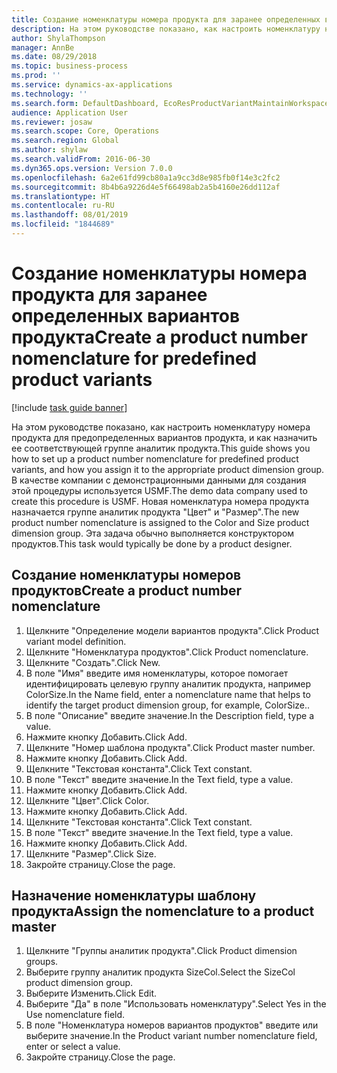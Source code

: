 ```yaml
---
title: Создание номенклатуры номера продукта для заранее определенных вариантов продукта
description: На этом руководстве показано, как настроить номенклатуру номера продукта для предопределенных вариантов продукта, и как назначить ее соответствующей группе аналитик продукта.
author: ShylaThompson
manager: AnnBe
ms.date: 08/29/2018
ms.topic: business-process
ms.prod: ''
ms.service: dynamics-ax-applications
ms.technology: ''
ms.search.form: DefaultDashboard, EcoResProductVariantMaintainWorkspace, EcoResNomenclature, EcoResProductDimensionGroup
audience: Application User
ms.reviewer: josaw
ms.search.scope: Core, Operations
ms.search.region: Global
ms.author: shylaw
ms.search.validFrom: 2016-06-30
ms.dyn365.ops.version: Version 7.0.0
ms.openlocfilehash: 6a2e61fd99cb80a1a9cc3d8e985fb0f14e3c2fc2
ms.sourcegitcommit: 8b4b6a9226d4e5f66498ab2a5b4160e26dd112af
ms.translationtype: HT
ms.contentlocale: ru-RU
ms.lasthandoff: 08/01/2019
ms.locfileid: "1844689"
---
```

# <a name="create-a-product-number-nomenclature-for-predefined-product-variants"></a><span data-ttu-id="0bad2-103">Создание номенклатуры номера продукта для заранее определенных вариантов продукта</span><span class="sxs-lookup"><span data-stu-id="0bad2-103">Create a product number nomenclature for predefined product variants</span></span>

[!include [task guide banner](../../includes/task-guide-banner.md)]

<span data-ttu-id="0bad2-104">На этом руководстве показано, как настроить номенклатуру номера продукта для предопределенных вариантов продукта, и как назначить ее соответствующей группе аналитик продукта.</span><span class="sxs-lookup"><span data-stu-id="0bad2-104">This guide shows you how to set up a product number nomenclature for predefined product variants, and how you assign it to the appropriate product dimension group.</span></span> <span data-ttu-id="0bad2-105">В качестве компании с демонстрационными данными для создания этой процедуры используется USMF.</span><span class="sxs-lookup"><span data-stu-id="0bad2-105">The demo data company used to create this procedure is USMF.</span></span> <span data-ttu-id="0bad2-106">Новая номенклатура номера продукта назначается группе аналитик продукта "Цвет" и "Размер".</span><span class="sxs-lookup"><span data-stu-id="0bad2-106">The new product number nomenclature is assigned to the Color and Size product dimension group.</span></span> <span data-ttu-id="0bad2-107">Эта задача обычно выполняется конструктором продуктов.</span><span class="sxs-lookup"><span data-stu-id="0bad2-107">This task would typically be done by a product designer.</span></span>


## <a name="create-a-product-number-nomenclature"></a><span data-ttu-id="0bad2-108">Создание номенклатуры номеров продуктов</span><span class="sxs-lookup"><span data-stu-id="0bad2-108">Create a product number nomenclature</span></span>
1. <span data-ttu-id="0bad2-109">Щелкните "Определение модели вариантов продукта".</span><span class="sxs-lookup"><span data-stu-id="0bad2-109">Click Product variant model definition.</span></span>
2. <span data-ttu-id="0bad2-110">Щелкните "Номенклатура продуктов".</span><span class="sxs-lookup"><span data-stu-id="0bad2-110">Click Product nomenclature.</span></span>
3. <span data-ttu-id="0bad2-111">Щелкните "Создать".</span><span class="sxs-lookup"><span data-stu-id="0bad2-111">Click New.</span></span>
4. <span data-ttu-id="0bad2-112">В поле "Имя" введите имя номенклатуры, которое помогает идентифицировать целевую группу аналитик продукта, например ColorSize.</span><span class="sxs-lookup"><span data-stu-id="0bad2-112">In the Name field, enter a nomenclature name that helps to identify the target product dimension group, for example, ColorSize..</span></span>
5. <span data-ttu-id="0bad2-113">В поле "Описание" введите значение.</span><span class="sxs-lookup"><span data-stu-id="0bad2-113">In the Description field, type a value.</span></span>
6. <span data-ttu-id="0bad2-114">Нажмите кнопку Добавить.</span><span class="sxs-lookup"><span data-stu-id="0bad2-114">Click Add.</span></span>
7. <span data-ttu-id="0bad2-115">Щелкните "Номер шаблона продукта".</span><span class="sxs-lookup"><span data-stu-id="0bad2-115">Click Product master number.</span></span>
8. <span data-ttu-id="0bad2-116">Нажмите кнопку Добавить.</span><span class="sxs-lookup"><span data-stu-id="0bad2-116">Click Add.</span></span>
9. <span data-ttu-id="0bad2-117">Щелкните "Текстовая константа".</span><span class="sxs-lookup"><span data-stu-id="0bad2-117">Click Text constant.</span></span>
10. <span data-ttu-id="0bad2-118">В поле "Текст" введите значение.</span><span class="sxs-lookup"><span data-stu-id="0bad2-118">In the Text field, type a value.</span></span>
11. <span data-ttu-id="0bad2-119">Нажмите кнопку Добавить.</span><span class="sxs-lookup"><span data-stu-id="0bad2-119">Click Add.</span></span>
12. <span data-ttu-id="0bad2-120">Щелкните "Цвет".</span><span class="sxs-lookup"><span data-stu-id="0bad2-120">Click Color.</span></span>
13. <span data-ttu-id="0bad2-121">Нажмите кнопку Добавить.</span><span class="sxs-lookup"><span data-stu-id="0bad2-121">Click Add.</span></span>
14. <span data-ttu-id="0bad2-122">Щелкните "Текстовая константа".</span><span class="sxs-lookup"><span data-stu-id="0bad2-122">Click Text constant.</span></span>
15. <span data-ttu-id="0bad2-123">В поле "Текст" введите значение.</span><span class="sxs-lookup"><span data-stu-id="0bad2-123">In the Text field, type a value.</span></span>
16. <span data-ttu-id="0bad2-124">Нажмите кнопку Добавить.</span><span class="sxs-lookup"><span data-stu-id="0bad2-124">Click Add.</span></span>
17. <span data-ttu-id="0bad2-125">Щелкните "Размер".</span><span class="sxs-lookup"><span data-stu-id="0bad2-125">Click Size.</span></span>
18. <span data-ttu-id="0bad2-126">Закройте страницу.</span><span class="sxs-lookup"><span data-stu-id="0bad2-126">Close the page.</span></span>

## <a name="assign-the-nomenclature-to-a-product-master"></a><span data-ttu-id="0bad2-127">Назначение номенклатуры шаблону продукта</span><span class="sxs-lookup"><span data-stu-id="0bad2-127">Assign the nomenclature to a product master</span></span>
1. <span data-ttu-id="0bad2-128">Щелкните "Группы аналитик продукта".</span><span class="sxs-lookup"><span data-stu-id="0bad2-128">Click Product dimension groups.</span></span>
2. <span data-ttu-id="0bad2-129">Выберите группу аналитик продукта SizeCol.</span><span class="sxs-lookup"><span data-stu-id="0bad2-129">Select the SizeCol product dimension group.</span></span>
3. <span data-ttu-id="0bad2-130">Выберите Изменить.</span><span class="sxs-lookup"><span data-stu-id="0bad2-130">Click Edit.</span></span>
4. <span data-ttu-id="0bad2-131">Выберите "Да" в поле "Использовать номенклатуру".</span><span class="sxs-lookup"><span data-stu-id="0bad2-131">Select Yes in the Use nomenclature field.</span></span>
5. <span data-ttu-id="0bad2-132">В поле "Номенклатура номеров вариантов продуктов" введите или выберите значение.</span><span class="sxs-lookup"><span data-stu-id="0bad2-132">In the Product variant number nomenclature field, enter or select a value.</span></span>
6. <span data-ttu-id="0bad2-133">Закройте страницу.</span><span class="sxs-lookup"><span data-stu-id="0bad2-133">Close the page.</span></span>

